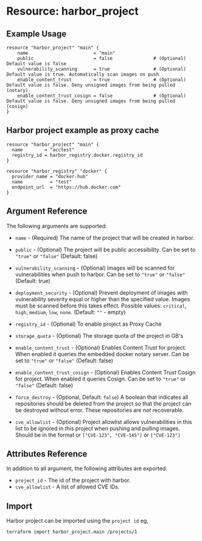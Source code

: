 # Resource: harbor_project

## Example Usage
```hcl
resource "harbor_project" "main" {
    name                        = "main"
    public                      = false               # (Optional) Default value is false
    vulnerability_scanning      = true                # (Optional) Default value is true. Automatically scan images on push
    enable_content_trust        = true                # (Optional) Default value is false. Deny unsigned images from being pulled (notary)
    enable_content_trust_cosign = false               # (Optional) Default value is false. Deny unsigned images from being pulled (cosign)
}
```

## Harbor project example as proxy cache
```hcl
resource "harbor_project" "main" {
  name        = "acctest"
  registry_id = harbor_registry.docker.registry_id
}

resource "harbor_registry" "docker" {
  provider_name = "docker-hub"
  name          = "test"
  endpoint_url  = "https://hub.docker.com"
}
```


## Argument Reference
The following arguments are supported:

* `name` - (Required) The name of the project that will be created in harbor.

* `public` - (Optional) The project will be public accessibility. Can be set to `"true"` or `"false"` (Default: false)

* `vulnerability_scanning` - (Optional) Images will be scanned for vulnerabilities when push to harbor. Can be set to `"true"` or `"false"` (Default: true)

* `deployment_security` - (Optional) Prevent deployment of images with vulnerability severity equal or higher than the specified value. Images must be scanned before this takes effect. Possible values: `critical`, `high`, `medium`, `low`, `none`. (Default: `""` - empty)

* `registry_id` - (Optional) To enable project as Proxy Cache

* `storage_quota` - (Optional) The storage quota of the project in GB's

* `enable_content_trust` - (Optional) Enables Content Trust for project. When enabled it queries the embedded docker notary server. Can be set to `"true"` or `"false"` (Default: false)

* `enable_content_trust_cosign` - (Optional) Enables Content Trust Cosign for project. When enabled it queries Cosign. Can be set to `"true"` or `"false"` (Default: false)

* `force_destroy` - (Optional, Default: `false`) A boolean that indicates all repositories should be deleted from the project so that the project can be destroyed without error. These repositories are *not* recoverable.

* `cve_allowlist` - (Optional) Project allowlist allows vulnerabilities in this list to be ignored in this project when pushing and pulling images. Should be in the format or `["CVE-123", "CVE-145"]` or `["CVE-123"]`

## Attributes Reference
In addition to all argument, the following attributes are exported:

* `project_id` - The id of the project with harbor.
* `cve_allowlist` - A list of allowed CVE IDs.

## Import
Harbor project can be imported using the `project id` eg,

`
terraform import harbor_project.main /projects/1
`
